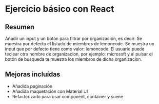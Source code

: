 # Ejercicio básico con React

## Resumen

Añadir un input y un botón para filtrar por organización, es decir:
Se muestra por defecto el listado de miembros de lemoncode.
Se muestra un input que por defecto tiene como valor: lemoncode.
El usuario puede teclear otro nombre de organizacíon, por ejemplo: microsoft y al pulsar el botón
de busqueda te muestra los miembros de dicha organizacíon.

## Mejoras incluídas

- Añadida paginación
- Añadida maquetación con Material UI
- Refactorizado para usar component, container y scene
